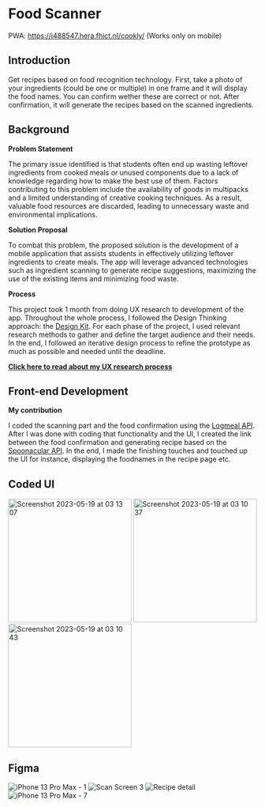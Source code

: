 # Food Scanner
PWA: https://i488547.hera.fhict.nl/cookly/ (Works only on mobile)

## Introduction 

Get recipes based on food recognition technology. First, take a photo of your ingredients (could be one or multiple) in one frame and it will display the food names. You can confirm wether these are correct or not. After confirmation, it will generate the recipes based on the scanned ingredients.

## Background

**Problem Statement**

The primary issue identified is that students often end up wasting leftover ingredients from cooked meals or unused components due to a lack of knowledge regarding how to make the best use of them. Factors contributing to this problem include the availability of goods in multipacks and a limited understanding of creative cooking techniques. As a result, valuable food resources are discarded, leading to unnecessary waste and environmental implications.

**Solution Proposal**

To combat this problem, the proposed solution is the development of a mobile application that assists students in effectively utilizing leftover ingredients to create meals. The app will leverage advanced technologies such as ingredient scanning to generate recipe suggestions, maximizing the use of the existing items and minimizing food waste.

**Process**

This project took 1 month from doing UX research to development of the app. Throughout the whole process, I followed the Design Thinking approach: the [Design Kit](https://www.designkit.org/). For each phase of the project, I used relevant research methods to gather and define the target audience and their needs. In the end, I followed an iterative design process to refine the prototype as much as possible and needed until the deadline. 

**[Click here to read about my UX research process](https://portfolio.drieam.app/s/GuxUr36X/SSx2MzUEo5h3FFCSx2J8gDuX)**

## Front-end Development 

**My contribution**

I coded the scanning part and the food confirmation using the [Logmeal API](https://logmeal.es/). After I was done with coding that functionality and the UI, I created the link between the food confirmation and generating recipe based on the [Spoonacular API](https://spoonacular.com/food-api). In the end, I made the finishing touches and touched up the UI for instance, displaying the foodnames in the recipe page etc.

## Coded UI

<img width="250" alt="Screenshot 2023-05-19 at 03 13 07" src="https://github.com/mendaayy/Food-Scanner-AR/assets/122844229/141eed3d-f04f-46c3-9474-8c1da89bd9c7">
<img width="250" alt="Screenshot 2023-05-19 at 03 10 37" src="https://github.com/mendaayy/Food-Scanner-AR/assets/122844229/0faec8d1-a80f-4149-9636-0924bb89f9fe">
<img width="250" alt="Screenshot 2023-05-19 at 03 10 43" src="https://github.com/mendaayy/Food-Scanner-AR/assets/122844229/f9ae3e98-7114-49d1-8bb6-b107b2d1ae71">

## Figma

![iPhone 13 Pro Max - 1](https://github.com/mendaayy/Food-Scanner-AR/assets/122844229/4f05982a-7a2f-4d94-9f4d-abe9ba5d57f6)
![Scan Screen 3](https://github.com/mendaayy/Food-Scanner-AR/assets/122844229/7fcf68fd-e9c1-4b83-84ad-ace43c490f57)
![Recipe detail](https://github.com/mendaayy/Food-Scanner-AR/assets/122844229/6987206d-eb31-4140-99f4-ad418dc4d014)
![iPhone 13 Pro Max - 7](https://github.com/mendaayy/Food-Scanner-AR/assets/122844229/f2e47946-3de8-4052-b1d0-15ad6beca46e)


